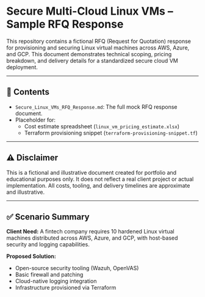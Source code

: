 # Secure Multi-Cloud Linux VMs – Sample RFQ Response

This repository contains a fictional RFQ (Request for Quotation) response for provisioning and securing Linux virtual machines across AWS, Azure, and GCP. This document demonstrates technical scoping, pricing breakdown, and delivery details for a standardized secure cloud VM deployment.

---

## 🧾 Contents

- `Secure_Linux_VMs_RFQ_Response.md`: The full mock RFQ response document.
- Placeholder for:
  - Cost estimate spreadsheet (`linux_vm_pricing_estimate.xlsx`)
  - Terraform provisioning snippet (`terraform-provisioning-snippet.tf`)

---

## ⚠️ Disclaimer

This is a fictional and illustrative document created for portfolio and educational purposes only. It does not reflect a real client project or actual implementation. All costs, tooling, and delivery timelines are approximate and illustrative.

---

## ✅ Scenario Summary

**Client Need:** A fintech company requires 10 hardened Linux virtual machines distributed across AWS, Azure, and GCP, with host-based security and logging capabilities.

**Proposed Solution:**
- Open-source security tooling (Wazuh, OpenVAS)
- Basic firewall and patching
- Cloud-native logging integration
- Infrastructure provisioned via Terraform
